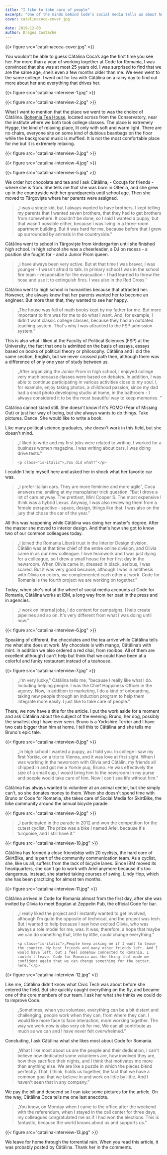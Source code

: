 ```yaml
---
title: "I like to take care of people"
excerpt: "One of the minds behind Code’s social media tells us about her life over a cup of tea."
cover: catalinacoca-cover.jpg

date: 2019-12-03
author: Dragoș Costache
---
```


{{< figure src="catalinacoca-cover.jpg" >}}

You wouldn't be able to guess Cătălina Coca’s age the first time you see her. For more than a year of working together at Code for Romania, I was convinced that she was at most 25 years old. I was surprised to find that we are the same age, she’s even a few months older than me. We even went to the same college. I went out for tea with Cătălina on a rainy day to find out more about her and everything that drives her.

{{< figure src="catalina-interview-1.jpg" >}}

{{< figure src="catalina-interview-2.jpg" >}}

What I want to mention that the place we went to was the choice of Cătălina. [Bohemia Tea House](http://bohemiatea.ro/), located across from the Conservatory, near the institute where we both took college classes. The place is extremely Hygge, the kind of relaxing place, lit only with soft and warm light. There are no chairs, everyone sits on some kind of dubious beanbags on the floor while the background music is muffled. It is not the most comfortable place for me but it is extremely relaxing.

{{< figure src="catalina-interview-3.jpg" >}}

{{< figure src="catalina-interview-4.jpg" >}}

{{< figure src="catalina-interview-5.jpg" >}}

We order hot chocolate and tea and I ask Cătălina, - Cocuța for friends - where she is from. She tells me that she was born in Oltenia, and she grew up in the countryside with her grandparents until school age. Then she moved to Târgoviște where her parents were assigned.

<blockquote>
	<p class="is-italic">„I was a single kid, but I always wanted to have brothers. I kept telling my parents that I wanted seven brothers, that they had to get brothers from somewhere. It couldn't be done, so I said I wanted a puppy, but that wasn't possible either, because I was living in a three-room apartment building. But it was hard for me, because before that I grew up surrounded by animals in the countryside.”</p>
</blockquote>

Cătălina went to school in Târgoviște from kindergarten until she finished high school. In high school she was a cheerleader, a DJ on recess - a position she fought for - and a Junior Prom queen.

<blockquote>
	<p class="is-italic">„I have always been very active. But at that time I was braver, I was younger - I wasn't afraid to talk. In primary school I was in the school fire team - responsible for the evacuation - I had learned to throw the hose and use it to extinguish fires. I was also in the Red Cross.”</p>
</blockquote>

Cătălina went to high school in humanities because that attracted her. However, she always knew that her parents wanted her to become an engineer. But more than that, they wanted to see her happy.

<blockquote>
	<p class="is-italic">„The house was full of math books kept by my father for me. But more important to him was for me to do what I want. And, for example, I didn't want classic college classes, because they had an outdated teaching system. That's why I was attracted to the FSP admission system.”</p>
</blockquote>

This is also what i liked at the Faculty of Political Sciences (FSP) at the University, the fact that one is admitted on the basis of essays, essays based on books of political theory or philosophy. Cătălina and I did the same section, English, but we never crossed path then, although there was a difference of only one year of study between us.

<blockquote>
	<p class="is-italic">„After organizing the Junior Prom in high school, I enjoyed college very much because classes were based on debates. In addition, I was able to continue participating in various activities close to my soul. I, for example, enjoy taking photos, a childhood passion, since my dad had a small photo developing studio at home, in the bathroom - I always considered it to be the most beautiful way to keep memories. ”</p>
</blockquote>

Cătălina cannot stand still. She doesn't know if it's FOMO (Fear of Missing Out) or just her way of being, but she always wants to do things. Take pictures. Dance. She would like to write a book.

Like many political science graduates, she doesn't work in this field, but she doesn't mind.

<blockquote>
	<p class="is-italic">„I liked to write and my first jobs were related to writing. I worked for a business women magazine. I was writing about cars, I was doing drive tests.”</p>

    <p class="is-italic">„You did what?”</p>

</blockquote>

I couldn't help myself here and asked her in shock what her favorite car was.

<blockquote>
	<p class="is-italic">„I prefer Italian cars. They are more feminine and more agile”, Coca answers me, smiling at my mansplainer trick question. "But I drove a lot of cars anyway. The prettiest, Mini Cooper S. The most expensive I think was a hybrid Lexus. Anyway, I was also reviewing them from a female perspective - space, design, things like that. I was also on the jury that chose the car of the year.”</p>
</blockquote>

All this was happening while Cătălina was doing her master's degree. After the master she moved to interior design. And that's how she got to know two of our common colleagues today.

<blockquote>
	<p class="is-italic">„I joined the Romania Liberă trust in the Interior Design division. Cătălin was at that time chief of the entire online division, and Olivia came in as our new colleague. I love teamwork and I was just dying for a colleague, so I drew a small house for her first day in the newsroom. When Olivia came in, dressed in black, serious, I was scared. But it was very good because, although I was in antithesis with Olivia on colors, we complemented each other at work. Code for Romania is the fourth project we are working on together.”</p>
</blockquote>

Today, when she's not at the wheel of social media accounts at Code for Romania, Cătălina works at IBM, a long way from her past in the press and in agencies.

<blockquote>
	<p class="is-italic">„I work on internal jobs, I do content for campaigns, I help create pipelines and so on. It's very different from what I was doing until now.”</p>
</blockquote>

{{< figure src="catalina-interview-6.jpg" >}}

Speaking of different, the chocolates and the tea arrive while Cătălina tells me what she does at work. My chocolate is with mango, Cătălina’s with mint. In addition we also ordered a red chai, from rooibos. All of them are excellent although I can't help but think that we could have been at a colorful and funky restaurant instead of a teahouse.

{{< figure src="catalina-interview-7.jpg" >}}

<blockquote>
	<p class="is-italic">„I'm very lucky," Cătălina tells me, "because I really like what I do. Including helping people. I was the Chief Happiness Officer in the agency. Now, in addition to marketing, I do a kind of onboarding, taking new people through an induction program to help them integrate more easily. I just like to take care of people.”</p>
</blockquote>

There, we now have a title for the article. I put the work aside for a moment and ask Cătălina about the subject of the evening: Bruno, her dog, possibly the smallest dog I have ever seen. Bruno is a Yorkshire Terrier and I have two cats bigger than him at home. I tell this to Cătălina and she tells me Bruno's epic tale.

{{< figure src="catalina-interview-8.jpg" >}}

<blockquote>
	<p class="is-italic">„In high school I wanted a puppy, as I told you. In college I saw my first Yorkie, on a trip to Vienna, and it was love at first sight. When I was working in the newsroom with Olivia and Cătălin, my friends all chipped in and got me a Yorkie pup, Bruno. He was effectively the size of a small cup, I would bring him to the newsroom in my purse and people would take care of him. Now I can't see life without him.”</p>
</blockquote>

Cătălina has always wanted to volunteer at an animal center, but she simply can't, so she donates money to them. When she doesn't spend time with Bruno or Code for Romania, she takes care of Social Media for SkirtBike, the bike community around the annual bicycle parade.

{{< figure src="catalina-interview-9.jpg" >}}

<blockquote>
	<p class="is-italic">„I participated in the parade in 2012 and won the competition for the cutest cyclist. The prize was a bike I named Ariel, because it's turquoise, and I still have it.”</p>
</blockquote>

{{< figure src="catalina-interview-10.jpg" >}}

Cătălina has formed a close friendship with 20 cyclists, the hard core of SkirtBike, and is part of the community communication team. As a cyclist, she, like us all, suffers from the lack of bicycle lanes. Since IBM moved its headquarters, she can't go to work with Ariel anymore because it's too dangerous. Instead, she started taking courses of swing, Lindy Hop, which she has been practicing for almost ten months.

{{< figure src="catalina-interview-11.jpg" >}}

Cătălina arrived in Code for Romania almost from the first day, after she was invited by Olivia to meet Bogdan at Zeppelin Pub, the official Code for bar.

<blockquote>
	<p class="is-italic">„I really liked the project and I instantly wanted to get involved, although I'm quite the opposite of technical, and the project was tech. But I wanted to help because I saw how excited Olivia, who was always a role model for me, was. It was, therefore, a hope that maybe we can do something that, little by little, could change everything.”</p>

    <p class="is-italic">„People keep asking me if I want to leave the country. My best friends and many other friends left. And I would have left, but I feel somehow connected to Romania, I couldn't leave. Code for Romania was the thing that made me confident again that we can change something for the better, here.”</p>

</blockquote>

{{< figure src="catalina-interview-12.jpg" >}}

Like me, Cătălina didn't know what Civic Tech was about before she entered the field. But she quickly caught everything on the fly, and became one of the core members of our team. I ask her what she thinks we could do to improve Code.

<blockquote>
	<p class="is-italic">„Sometimes, when you volunteer, everything can be a bit distant and challenging, people work when they can, from where they can. I would like more face to face interaction, more working together. The way we work now is also very ok for me. We can all contribute as much as we can and I have never felt overwhelmed.”</p>
</blockquote>

Concluding, I ask Cătălina what she likes most about Code for Romania.

<blockquote>
	<p class="is-italic">„What I like most about us are the people and their dedication, I can't believe how dedicated some volunteers are, how involved they are, how they sacrifice their nights, and I think that motivates me more than anything else. We are like a puzzle in which the pieces blend perfectly. That, I think, holds us together, the fact that we have a common goal that we believe in and work on little by little. And I haven't seen that in any company.”</p>
</blockquote>

We pay the bill and descend so I can take some pictures for the article. On the way, Cătălina Coca tells me one last anecdote.

<blockquote>
	<p class="is-italic">„You know, on Monday when I came to the office after the weekend with the referendum, when I stayed in the call center for three days, my colleagues congratulated me as if I had won the elections. This is fantastic, because the world knows about us and supports us.”</p>
</blockquote>

{{< figure src="catalina-interview-13.jpg" >}}

We leave for home through the torrential rain. When you read this article, it was probably posted by Cătălina. Thank her in the comments.
